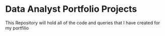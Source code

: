# Data Analyst Portfolio Projects 
This Repository will hold all of the code and queries that I have created for my portfilio 


